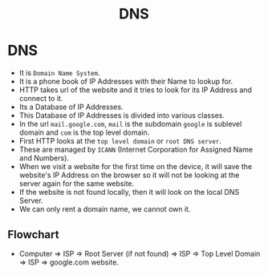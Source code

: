 <div align=center>
  <h1>DNS</h1>
</div>

# DNS

- It is `Domain Name System`.
- It is a phone book of IP Addresses with their Name to lookup for.
- HTTP takes url of the website and it tries to look for its IP Address and connect to it.
- Its a Database of IP Addresses.
- This Database of IP Addresses is divided into various classes.
- In the url `mail.google.com`, `mail` is the subdomain `google` is sublevel domain and `com` is the top level domain.
- First HTTP looks at the `top level domain` or `root DNS server`.
- These are managed by `ICANN` (Internet Corporation for Assigned Name and Numbers).
- When we visit a website for the first time on the device, it will save the website's IP Address on the browser so it will not be looking at the server again for the same website.
- If the website is not found locally, then it will look on the local DNS Server.
- We can only rent a domain name, we cannot own it.


## Flowchart

- Computer => ISP => Root Server (if not found) => ISP => Top Level Domain => ISP => google.com website.


